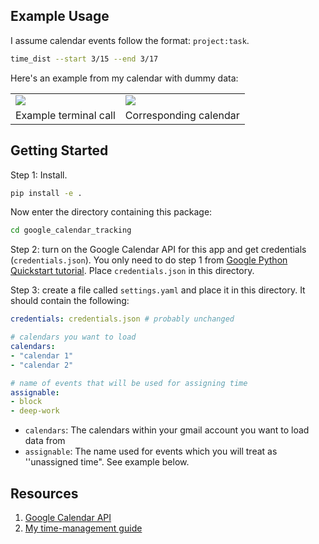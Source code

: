 ## Example Usage

I assume calendar events follow the format: `project:task`.

```bash
time_dist --start 3/15 --end 3/17
```

Here's an example from my calendar with dummy data:
<table>
  <tr>
    <td>
      <img class="" src="misc/terminal.png">
    </td>
    <td>
      <img class="" src="misc/calendar.png">
    </td>
  </tr>
  <tr>
    <td>Example terminal call</td>
    <td>Corresponding calendar</td>
  </tr>
</table>


## Getting Started

Step 1: Install.

```bash
pip install -e .
```

Now enter the directory containing this package:
```bash
cd google_calendar_tracking
```

Step 2: turn on the Google Calendar API for this app and get credentials (`credentials.json`). You only need to do step 1 from [Google Python Quickstart tutorial](https://developers.google.com/calendar/quickstart/python). Place `credentials.json` in this directory.


Step 3: create a file called `settings.yaml` and place it in this directory. It should contain the following:

```yaml
credentials: credentials.json # probably unchanged 

# calendars you want to load
calendars:
- "calendar 1"
- "calendar 2"

# name of events that will be used for assigning time
assignable:
- block
- deep-work
```

* `calendars`: The calendars within your gmail account you want to load data from
* `assignable`: The name used for events which you will treat as ''unassigned time". See example below.




## Resources
1. [Google Calendar API](https://developers.google.com/calendar/)
2. [My time-management guide](https://wcarvalho.github.io/tutorial/2016/01/08/TimeManagementPrescription/)
